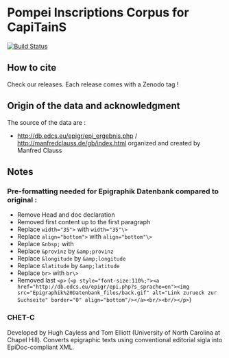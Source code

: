 Pompei Inscriptions Corpus for CapiTainS
========================================

[![Build Status](https://travis-ci.org/lascivaroma/cil004-09000.svg?branch=master)](https://travis-ci.org/lascivaroma/cil004-09000)

## How to cite

Check our releases. Each release comes with a Zenodo tag !

## Origin of the data and acknowledgment

The source of the data are : 

- http://db.edcs.eu/epigr/epi_ergebnis.php / http://manfredclauss.de/gb/index.html organized and created by Manfred Clauss

## Notes
### Pre-formatting needed for Epigraphik Datenbank compared to original :

- Remove Head and doc declaration
- Removed first content up to the first paragraph
- Replace `width="35">` with  `width="35"\>`
- Replace `align="bottom">` with  `align="bottom"\>`
- Replace `&nbsp;` with  ` `
- Replace `&provinz` by `&amp;provinz`
- Replace `&longitude` by `&amp;longitude`
- Replace `&latitude` by `&amp;latitude`
- Replace `br>` with  `br\>`
- Removed last `<p>` (`<p style="font-size:110%;"><a href="http://db.edcs.eu/epigr/epi.php?s_sprache=en"><img src="Epigraphik%20Datenbank_files/back.gif" alt="Link zurueck zur Suchseite" border="0" align="bottom"/></a><br/><br/></p>`)

### CHET-C

Developed by Hugh Cayless and Tom Elliott (University of North Carolina at Chapel Hill). Converts epigraphic texts using conventional editorial sigla into EpiDoc-compliant XML. 
